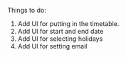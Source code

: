 Things to do:
1. Add UI for putting in the timetable.
2. Add UI for start and end date
3. Add UI for selecting holidays
4. Add UI for setting email